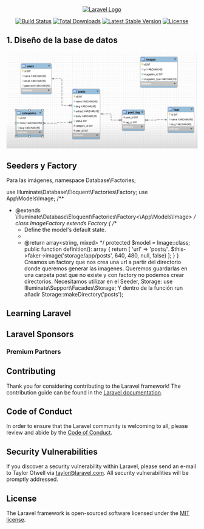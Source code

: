 <p align="center"><a href="https://laravel.com" target="_blank"><img src="https://raw.githubusercontent.com/laravel/art/master/logo-lockup/5%20SVG/2%20CMYK/1%20Full%20Color/laravel-logolockup-cmyk-red.svg" width="400" alt="Laravel Logo"></a></p>

<p align="center">
<a href="https://github.com/laravel/framework/actions"><img src="https://github.com/laravel/framework/workflows/tests/badge.svg" alt="Build Status"></a>
<a href="https://packagist.org/packages/laravel/framework"><img src="https://img.shields.io/packagist/dt/laravel/framework" alt="Total Downloads"></a>
<a href="https://packagist.org/packages/laravel/framework"><img src="https://img.shields.io/packagist/v/laravel/framework" alt="Latest Stable Version"></a>
<a href="https://packagist.org/packages/laravel/framework"><img src="https://img.shields.io/packagist/l/laravel/framework" alt="License"></a>
</p>

## 1. Diseño de la base de datos
![Alt text](image.png)

<h2>Seeders y Factory</h2>
Para las imágenes, 
<?php

namespace Database\Factories;

use Illuminate\Database\Eloquent\Factories\Factory;
use App\Models\Image;
/**
 * @extends \Illuminate\Database\Eloquent\Factories\Factory<\App\Models\Image>
 */
class ImageFactory extends Factory
{
    /**
     * Define the model's default state.
     *
     * @return array<string, mixed>
     */
    protected $model = Image::class;
    public function definition(): array
    {
        return [
            'url' => 'posts/'. $this->faker->image('storage/app/posts', 640, 480, null, false)
        ];
    }
}
Creamos un factory que nos crea una url a partir del directorio donde queremos generar las imagenes. Queremos guardarlas en una carpeta post que no existe y con factory no podemos crear directorios. Necesitamos utilizar en el Seeder, Storage:
use Illuminate\Support\Facades\Storage;
Y dentro de la función run añadir
Storage::makeDirectory('posts');


## Learning Laravel



## Laravel Sponsors



### Premium Partners


## Contributing

Thank you for considering contributing to the Laravel framework! The contribution guide can be found in the [Laravel documentation](https://laravel.com/docs/contributions).

## Code of Conduct

In order to ensure that the Laravel community is welcoming to all, please review and abide by the [Code of Conduct](https://laravel.com/docs/contributions#code-of-conduct).

## Security Vulnerabilities

If you discover a security vulnerability within Laravel, please send an e-mail to Taylor Otwell via [taylor@laravel.com](mailto:taylor@laravel.com). All security vulnerabilities will be promptly addressed.

## License

The Laravel framework is open-sourced software licensed under the [MIT license](https://opensource.org/licenses/MIT).
